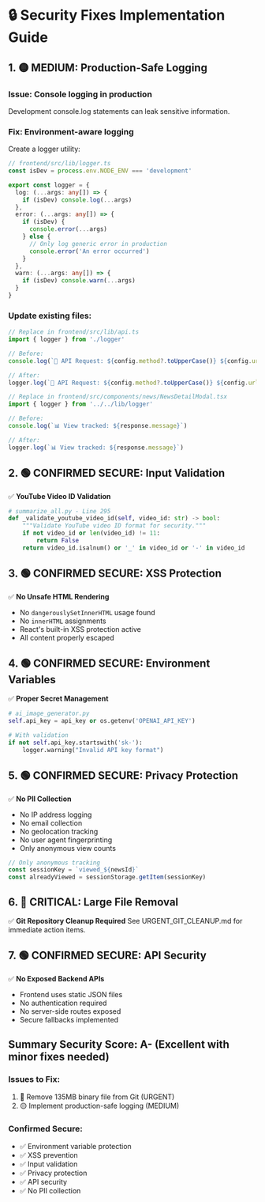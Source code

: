 # 🔒 Security Fixes Implementation Guide

## 1. 🟡 MEDIUM: Production-Safe Logging

### Issue: Console logging in production
Development console.log statements can leak sensitive information.

### Fix: Environment-aware logging

Create a logger utility:

```typescript
// frontend/src/lib/logger.ts
const isDev = process.env.NODE_ENV === 'development'

export const logger = {
  log: (...args: any[]) => {
    if (isDev) console.log(...args)
  },
  error: (...args: any[]) => {
    if (isDev) {
      console.error(...args)
    } else {
      // Only log generic error in production
      console.error('An error occurred')
    }
  },
  warn: (...args: any[]) => {
    if (isDev) console.warn(...args)
  }
}
```

### Update existing files:

```typescript
// Replace in frontend/src/lib/api.ts
import { logger } from './logger'

// Before:
console.log(`🔄 API Request: ${config.method?.toUpperCase()} ${config.url}`)

// After:
logger.log(`🔄 API Request: ${config.method?.toUpperCase()} ${config.url}`)
```

```typescript
// Replace in frontend/src/components/news/NewsDetailModal.tsx
import { logger } from '../../lib/logger'

// Before:
console.log(`📊 View tracked: ${response.message}`)

// After:
logger.log(`📊 View tracked: ${response.message}`)
```

## 2. 🟢 CONFIRMED SECURE: Input Validation

✅ **YouTube Video ID Validation**
```python
# summarize_all.py - Line 295
def _validate_youtube_video_id(self, video_id: str) -> bool:
    """Validate YouTube video ID format for security."""
    if not video_id or len(video_id) != 11:
        return False
    return video_id.isalnum() or '_' in video_id or '-' in video_id
```

## 3. 🟢 CONFIRMED SECURE: XSS Protection

✅ **No Unsafe HTML Rendering**
- No `dangerouslySetInnerHTML` usage found
- No `innerHTML` assignments  
- React's built-in XSS protection active
- All content properly escaped

## 4. 🟢 CONFIRMED SECURE: Environment Variables

✅ **Proper Secret Management**
```python
# ai_image_generator.py
self.api_key = api_key or os.getenv('OPENAI_API_KEY')

# With validation
if not self.api_key.startswith('sk-'):
    logger.warning("Invalid API key format")
```

## 5. 🟢 CONFIRMED SECURE: Privacy Protection

✅ **No PII Collection**
- No IP address logging
- No email collection  
- No geolocation tracking
- No user agent fingerprinting
- Only anonymous view counts

```typescript
// Only anonymous tracking
const sessionKey = `viewed_${newsId}`
const alreadyViewed = sessionStorage.getItem(sessionKey)
```

## 6. 🔴 CRITICAL: Large File Removal

✅ **Git Repository Cleanup Required**
See URGENT_GIT_CLEANUP.md for immediate action items.

## 7. 🟢 CONFIRMED SECURE: API Security

✅ **No Exposed Backend APIs**
- Frontend uses static JSON files
- No authentication required
- No server-side routes exposed
- Secure fallbacks implemented

## Summary Security Score: A- (Excellent with minor fixes needed)

### Issues to Fix:
1. 🔴 Remove 135MB binary file from Git (URGENT)
2. 🟡 Implement production-safe logging (MEDIUM)

### Confirmed Secure:
- ✅ Environment variable protection
- ✅ XSS prevention  
- ✅ Input validation
- ✅ Privacy protection
- ✅ API security
- ✅ No PII collection